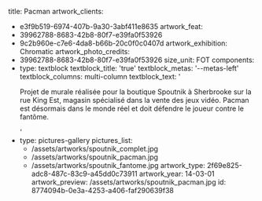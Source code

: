 title: Pacman
artwork_clients:
  - e3f9b519-6974-407b-9a30-3abf411e8635
artwork_feat:
  - 39962788-8683-42b8-80f7-e39fa0f53926
  - 9c2b960e-c7e6-4da8-b66b-20c0f0c0407d
artwork_exhibition: Chromatic
artwork_photo_credits:
  - 39962788-8683-42b8-80f7-e39fa0f53926
size_unit: FOT
components:
  -
    type: textblock
    textblock_title: 'true'
    textblock_metas: '--metas-left'
    textblock_columns: multi-column
    textblock_text: '<p>Projet de murale réalisée pour la boutique Spoutnik à Sherbrooke sur la rue King Est, magasin spécialisé dans la vente des jeux vidéo. Pacman est désormais dans le monde réel et doit défendre le joueur contre le fantôme.</p>'
  -
    type: pictures-gallery
    pictures_list:
      - /assets/artworks/spoutnik_complet.jpg
      - /assets/artworks/spoutnik_pacman.jpg
      - /assets/artworks/spoutnik_fantome.jpg
artwork_type: 2f69e825-adc8-487c-83c9-a45dd0c73911
artwork_year: 14-03-01
artwork_preview: /assets/artworks/spoutnik_pacman.jpg
id: 8774094b-0e3a-4253-a406-faf290639f38
